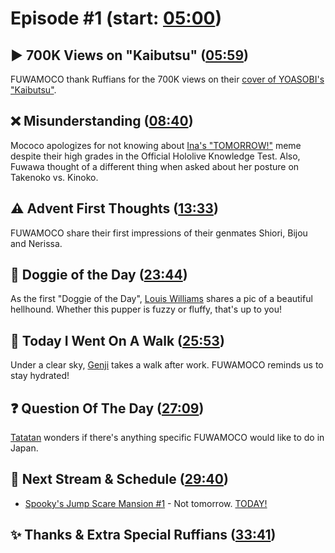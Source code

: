 # Episode #1 (start: [05:00](https://youtu.be/4giLWiqvyVo?t=05m00s))

## ▶️ 700K Views on "Kaibutsu" ([05:59](https://youtu.be/4giLWiqvyVo?t=05m59s))

FUWAMOCO thank Ruffians for the 700K views on their [cover of YOASOBI's "Kaibutsu"](https://youtu.be/Yr1EI_jYBB8).

## ❌ Misunderstanding ([08:40](https://youtu.be/4giLWiqvyVo?t=08m40s))

Mococo apologizes for not knowing about [Ina's "TOMORROW!"](https://youtu.be/sMcfFmR0MmA) meme despite their high grades in the Official Hololive Knowledge Test. Also, Fuwawa thought of a different thing when asked about her posture on Takenoko vs. Kinoko.

## ⚠️ Advent First Thoughts ([13:33](https://youtu.be/4giLWiqvyVo?t=13m33s))

FUWAMOCO share their first impressions of their genmates Shiori, Bijou and Nerissa.

## 🐶 Doggie of the Day ([23:44](https://youtu.be/4giLWiqvyVo?t=23m44s))

As the first "Doggie of the Day", [Louis Williams](https://twitter.com/LouisWi64374564/status/1686034917514194944) shares a pic of a beautiful hellhound. Whether this pupper is fuzzy or fluffy, that's up to you!

## 🚶 Today I Went On A Walk ([25:53](https://youtu.be/4giLWiqvyVo?t=25m53s))

Under a clear sky, [Genji](https://twitter.com/GenjiPriv/status/1686548641992015874) takes a walk after work. FUWAMOCO reminds us to stay hydrated!

## ❓ Question Of The Day ([27:09](https://youtu.be/4giLWiqvyVo?t=27m09s))

[Tatatan](https://twitter.com/tatantannotan/status/1686547887084486658) wonders if there's anything specific FUWAMOCO would like to do in Japan.

## 📅 Next Stream & Schedule ([29:40](https://youtu.be/4giLWiqvyVo?t=29m40s))

* [Spooky's Jump Scare Mansion #1](https://youtu.be/kRHAfh9z3cc) - Not tomorrow. [TODAY!](https://youtu.be/4giLWiqvyVo?t=1865)

## ✨ Thanks & Extra Special Ruffians ([33:41](https://youtu.be/4giLWiqvyVo?t=33m41s))
